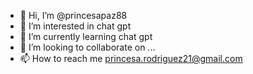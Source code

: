 - 👋 Hi, I’m @princesapaz88
- 👀 I’m interested in chat gpt
- 🌱 I’m currently learning chat gpt
- 💞️ I’m looking to collaborate on ...
- 📫 How to reach me princesa.rodriguez21@gmail.com

<!---
princesapaz88/princesapaz88 is a ✨ special ✨ repository because its `README.md` (this file) appears on your GitHub profile.
You can click the Preview link to take a look at your changes.
--->
